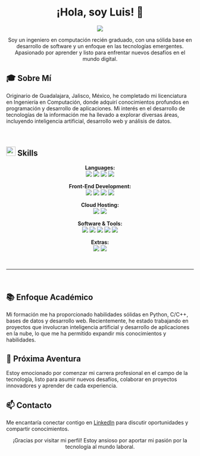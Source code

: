 <h1 align="center">¡Hola, soy Luis! 👋</h1>

<p align="center">
  <a href="https://github.com/DenverCoder1/readme-typing-svg">
    <img src="https://readme-typing-svg.herokuapp.com?font=Time+New+Roman&color=cyan&size=25&center=true&vCenter=true&width=600&height=100&lines=¡Hola+Mundo!;Desarrollador+Back-End+Autodidacta;Ingeniero+en+Computación;Entusiasta+del+Desarrollo;Aprendiz+Activo+en+Tecnologías;Apasionado+por+la+programación..&hearts;">
  </a>
</p>

<p align="center">
  Soy un ingeniero en computación recién graduado, con una sólida base en desarrollo de software y un enfoque en las tecnologías emergentes. Apasionado por aprender y listo para enfrentar nuevos desafíos en el mundo digital.
</p>

## 🎓 Sobre Mí

Originario de Guadalajara, Jalisco, México, he completado mi licenciatura en Ingeniería en Computación, donde adquirí conocimientos profundos en programación y desarrollo de aplicaciones. Mi interés en el desarrollo de tecnologías de la información me ha llevado a explorar diversas áreas, incluyendo inteligencia artificial, desarrollo web y análisis de datos.

<br>

## <img src="https://media2.giphy.com/media/QssGEmpkyEOhBCb7e1/giphy.gif?cid=ecf05e47a0n3gi1bfqntqmob8g9aid1oyj2wr3ds3mg700bl&rid=giphy.gif" width="25"><b> Skills</b>

<p align="center">
  <strong>Languages:</strong>
  <br>
  <img src="https://img.shields.io/badge/C%20-%232370ED.svg?style=for-the-badge&logo=c&logoColor=white">
  <img src="https://img.shields.io/badge/C++%20-%2300599C.svg?style=for-the-badge&logo=c%2B%2B&logoColor=white">
  <img src="https://img.shields.io/badge/Python%20-%2314354C.svg?style=for-the-badge&logo=python&logoColor=white">
  <img src="https://img.shields.io/badge/java-%23ED8B00.svg?style=for-the-badge&logo=openjdk&logoColor=white">
</p>

<p align="center">
  <strong>Front-End Development:</strong>
  <br>
  <img src="https://img.shields.io/badge/HTML5%20-%23E34F26.svg?style=for-the-badge&logo=html5&logoColor=white">
  <img src="https://img.shields.io/badge/CSS3%20-%231572B6.svg?style=for-the-badge&logo=css3&logoColor=white">
  <img src="https://img.shields.io/badge/JavaScript%20-%23F7DF1E.svg?style=for-the-badge&logo=javascript&logoColor=black">
  <img src="https://img.shields.io/badge/React-%23026EAA.svg?style=for-the-badge&logo=react&logoColor=white">
</p>

<p align="center">
  <strong>Cloud Hosting:</strong>
  <br>
  <img src="https://img.shields.io/badge/GitHub%20Pages-%23327FC7.svg?style=for-the-badge&logo=github&logoColor=white">
  <img src="https://img.shields.io/badge/Azure-%23078CBA.svg?style=for-the-badge&logo=microsoftazure&logoColor=white">
</p>

<p align="center">
  <strong>Software & Tools:</strong>
  <br>
  <img src="https://img.shields.io/badge/git-%23F05033.svg?style=for-the-badge&logo=git&logoColor=white">
  <img src="https://img.shields.io/badge/github-%23121011.svg?style=for-the-badge&logo=github&logoColor=white">
  <img src="https://img.shields.io/badge/google-%234285F4.svg?style=for-the-badge&logo=google&logoColor=white">
  <img src="https://img.shields.io/badge/Visual%20Studio%20Code-0078d7.svg?style=for-the-badge&logo=visual-studio-code&logoColor=white">
  <img src="https://img.shields.io/badge/Linux-FCC624?style=for-the-badge&logo=linux&logoColor=black">
</p>

<p align="center">
  <strong>Extras:</strong>
  <br>
  <img src="https://img.shields.io/badge/Terminal-%23054020?style=for-the-badge&logo=gnu-bash&logoColor=white">
  <img src="https://img.shields.io/badge/markdown-%23000000.svg?style=for-the-badge&logo=markdown&logoColor=white">
</p>

<br>

-----

<br>

## 📚 Enfoque Académico

Mi formación me ha proporcionado habilidades sólidas en Python, C/C++, bases de datos y desarrollo web. Recientemente, he estado trabajando en proyectos que involucran inteligencia artificial y desarrollo de aplicaciones en la nube, lo que me ha permitido expandir mis conocimientos y habilidades.

## 🌟 Próxima Aventura

Estoy emocionado por comenzar mi carrera profesional en el campo de la tecnología, listo para asumir nuevos desafíos, colaborar en proyectos innovadores y aprender de cada experiencia.

## 📫 Contacto

Me encantaría conectar contigo en [LinkedIn](https://www.linkedin.com/in/luis-angel-558680214) para discutir oportunidades y compartir conocimientos.

<div align="center">
  ¡Gracias por visitar mi perfil! Estoy ansioso por aportar mi pasión por la tecnología al mundo laboral.
</div>
